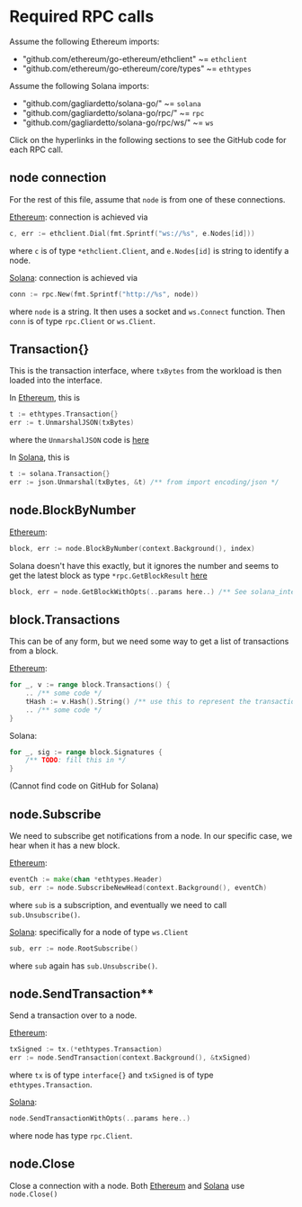 # Required RPC calls

Assume the following Ethereum imports:
* "github.com/ethereum/go-ethereum/ethclient" ~= `ethclient`
* "github.com/ethereum/go-ethereum/core/types" ~= `ethtypes`

Assume the following Solana imports:
* "github.com/gagliardetto/solana-go/" ~= `solana`
* "github.com/gagliardetto/solana-go/rpc/" ~= `rpc`
* "github.com/gagliardetto/solana-go/rpc/ws/" ~= `ws`

Click on the hyperlinks in the following sections to see the GitHub code for each RPC call.

## node connection
For the rest of this file, assume that `node` is from one of these connections.

[Ethereum](https://github.com/ethereum/go-ethereum/blob/604e215d1bb070dff98fb76aa965064c74e3633f/ethclient/ethclient.go#L40): connection is achieved via 
```go
c, err := ethclient.Dial(fmt.Sprintf("ws://%s", e.Nodes[id]))
```
where `c` is of type `*ethclient.Client`, and `e.Nodes[id]` is string to identify a node.

[Solana](https://github.com/gagliardetto/solana-go/blob/290a21adc5d262d93baba0378ebf1dc9a5a1d21d/rpc/client.go#L48): connection is achieved via
```go
conn := rpc.New(fmt.Sprintf("http://%s", node))
```
where `node` is a string. It then uses a socket and `ws.Connect` function. Then `conn` is of type `rpc.Client` or `ws.Client`.

## Transaction{}
This is the transaction interface, where `txBytes` from the workload is then loaded into the interface.

In [Ethereum](https://github.com/ethereum/go-ethereum/blob/604e215d1bb070dff98fb76aa965064c74e3633f/core/types/transaction.go#L52), this is 
```go
t := ethtypes.Transaction{}
err := t.UnmarshalJSON(txBytes)
```
where the `UnmarshalJSON` code is [here](https://github.com/ethereum/go-ethereum/blob/604e215d1bb070dff98fb76aa965064c74e3633f/core/types/transaction_marshalling.go#L102)

In [Solana](https://github.com/gagliardetto/solana-go/blob/290a21adc5d262d93baba0378ebf1dc9a5a1d21d/transaction.go#L34), this is
```go
t := solana.Transaction{}
err := json.Unmarshal(txBytes, &t) /** from import encoding/json */
```

## node.BlockByNumber

[Ethereum](https://github.com/ethereum/go-ethereum/blob/604e215d1bb070dff98fb76aa965064c74e3633f/ethclient/ethclient.go#L86):
```go
block, err := node.BlockByNumber(context.Background(), index)
```

Solana doesn't have this exactly, but it ignores the number and seems to get the latest block as type `*rpc.GetBlockResult` [here](https://github.com/gagliardetto/solana-go/blob/290a21adc5d262d93baba0378ebf1dc9a5a1d21d/rpc/getBlock.go#L82)
```go
block, err = node.GetBlockWithOpts(..params here..) /** See solana_interface.go for long list of params */
```

## block.Transactions
This can be of any form, but we need some way to get a list of transactions from a block.

[Ethereum](https://github.com/ethereum/go-ethereum/blob/604e215d1bb070dff98fb76aa965064c74e3633f/core/types/block.go#L316):
```go
for _, v := range block.Transactions() {
    .. /** some code */
    tHash := v.Hash().String() /** use this to represent the transaction from here on */
    .. /** some code */
}
```

Solana:
```go
for _, sig := range block.Signatures {
    /** TODO: fill this in */
}
```
(Cannot find code on GitHub for Solana)

## node.Subscribe

We need to subscribe get notifications from a node. In our specific case, we hear when it has a new block.

[Ethereum](https://github.com/ethereum/go-ethereum/blob/604e215d1bb070dff98fb76aa965064c74e3633f/ethclient/ethclient.go#L322):
```go
eventCh := make(chan *ethtypes.Header)
sub, err := node.SubscribeNewHead(context.Background(), eventCh)
```
where `sub` is a subscription, and eventually we need to call `sub.Unsubscribe()`.

[Solana](https://github.com/gagliardetto/solana-go/blob/290a21adc5d262d93baba0378ebf1dc9a5a1d21d/rpc/ws/rootSubscribe.go#L21): specifically for a node of type `ws.Client`
```go
sub, err := node.RootSubscribe()
```
where `sub` again has `sub.Unsubscribe()`.

## node.SendTransaction**

Send a transaction over to a node.

[Ethereum](https://github.com/ethereum/go-ethereum/blob/604e215d1bb070dff98fb76aa965064c74e3633f/ethclient/ethclient.go#L576): 
```go
txSigned := tx.(*ethtypes.Transaction)
err := node.SendTransaction(context.Background(), &txSigned)
```
where `tx` is of type `interface{}` and `txSigned` is of type `ethtypes.Transaction`.

[Solana](https://github.com/gagliardetto/solana-go/blob/290a21adc5d262d93baba0378ebf1dc9a5a1d21d/rpc/sendTransaction.go#L69):
```go
node.SendTransactionWithOpts(..params here..)
```
where node has type `rpc.Client`.


## node.Close
Close a connection with a node. Both [Ethereum](https://github.com/ethereum/go-ethereum/blob/604e215d1bb070dff98fb76aa965064c74e3633f/ethclient/ethclient.go#L57) and [Solana](https://github.com/gagliardetto/solana-go/blob/290a21adc5d262d93baba0378ebf1dc9a5a1d21d/rpc/client.go#L69) use `node.Close()`